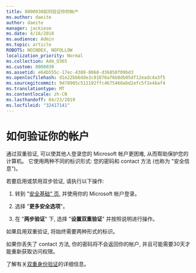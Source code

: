 ```yaml
---
title: 8000030如何验证你的帐户
ms.author: daeite
author: daeite
manager: jackiesm
ms.date: 4/16/2018
ms.audience: Admin
ms.topic: article
ROBOTS: NOINDEX, NOFOLLOW
localization_priority: Normal
ms.collection: Adm_O365
ms.custom: 8000030
ms.assetid: e64b555c-17ec-4389-8068-d36850f09bd3
ms.openlocfilehash: d1e22bb6dde3c81876af6b8db05df12eadc4a3f5
ms.sourcegitcommit: 9d78905c512192ffc4675468abd2efc5f2e4baf4
ms.translationtype: MT
ms.contentlocale: zh-CN
ms.lasthandoff: 04/23/2019
ms.locfileid: "32417141"
---
```

# <a name="how-to-verify-your-account"></a>如何验证你的帐户

通过双重验证, 可以使其他人登录您的 Microsoft 帐户更困难, 从而帮助保护您的计算机。 它使用两种不同的标识形式: 您的密码和 contact 方法 (也称为 "安全信息")。 
  
若要启用或禁用双步验证, 请执行以下操作:
  
1. 转到 "[安全基础" 页](https://go.microsoft.com/fwlink/?linkid=842325), 并使用你的 Microsoft 帐户登录。 
    
2. 选择 "**更多安全选项**"。 
    
3. 在 "**两步验证**" 下, 选择 "**设置双重验证**" 并按照说明进行操作。 
    
如果启用双重验证, 将始终需要两种形式的标识。
  
如果你丢失了 contact 方法, 你的密码将不会返回你的帐户, 并且可能需要30天才能重新获取访问权限。 
  
了解有关[双重身份验证](https://go.microsoft.com/fwlink/?linkid=872270)的详细信息。
  

